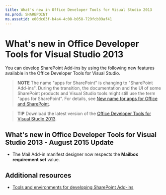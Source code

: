 ```yaml
---
title: What's new in Office Developer Tools for Visual Studio 2013
ms.prod: SHAREPOINT
ms.assetid: e00dc63f-b4a4-4c08-b058-729fcb09af41
---
```



# What's new in Office Developer Tools for Visual Studio 2013
You can develop SharePoint Add-ins by using the following new features available in the Office Developer Tools for Visual Studio. 
> **NOTE**
> The name "apps for SharePoint" is changing to "SharePoint Add-ins". During the transition, the documentation and the UI of some SharePoint products and Visual Studio tools might still use the term "apps for SharePoint". For details, see  [New name for apps for Office and SharePoint](new-name-for-apps-for-sharepoint.md#bk_newname). 





> **TIP**
> Download the latest version of the  [Office Developer Tools for Visual Studio 2013](http://aka.ms/OfficeDevToolsForVS2013). 





## What's new in Office Developer Tools for Visual Studio 2013 - August 2015 Update
<a name="New4-2015"> </a>


- The Mail Add-in manifest designer now respects the **Mailbox requirement set** value.



## Additional resources
<a name="SP15NewVSTools_addlresources"> </a>


-  [Tools and environments for developing SharePoint Add-ins](tools-and-environments-for-developing-sharepoint-add-ins.md)



